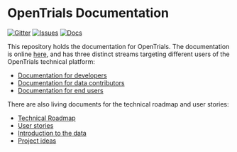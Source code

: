 # OpenTrials Documentation

[![Gitter](https://img.shields.io/gitter/room/opentrials/chat.svg)](https://gitter.im/opentrials/chat)
[![Issues](https://img.shields.io/badge/issue-tracker-orange.svg)](https://github.com/opentrials/opentrials/issues)
[![Docs](https://img.shields.io/badge/docs-latest-blue.svg)](http://docs.opentrials.net/en/latest/developers/)

This repository holds the documentation for OpenTrials. The documentation is online [here](http://docs.opentrials.net), and has three distinct streams targeting different users of the OpenTrials technical platform:

- [Documentation for developers](http://docs.opentrials.net/en/latest/developers/)
- [Documentation for data contributors](http://docs.opentrials.net/en/latest/contributors/)
- [Documentation for end users](http://docs.opentrials.net/en/latest/users/)

There are also living documents for the technical roadmap and user stories:

- [Technical Roadmap](http://docs.opentrials.net/en/latest/extras/roadmap/)
- [User stories](http://docs.opentrials.net/en/latest/extras/user-stories/)
- [Introduction to the data](http://docs.opentrials.net/en/latest/extras/data-sources/)
- [Project ideas](http://docs.opentrials.net/en/latest/extras/project-ideas/)
